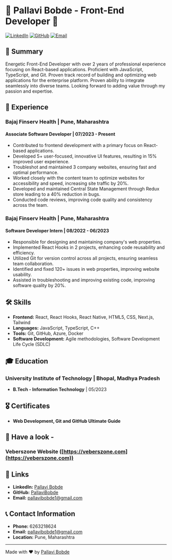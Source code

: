 # 🌟 Pallavi Bobde - Front-End Developer 🌟

[![LinkedIn](https://img.shields.io/badge/LinkedIn-blue?style=for-the-badge&logo=linkedin)](https://www.linkedin.com/in/pallavi-bobde-35ba721b2)
[![GitHub](https://img.shields.io/badge/GitHub-black?style=for-the-badge&logo=github)](https://github.com/PallaviBobde)
[![Email](https://img.shields.io/badge/Email-red?style=for-the-badge&logo=gmail)](mailto:pallavibobde1@gmail.com)

## 📜 Summary

Energetic Front-End Developer with over 2 years of professional experience focusing on React-based applications. Proficient with JavaScript, TypeScript, and Git. Proven track record of building and optimizing web applications for the enterprise platform. Proven ability to integrate seamlessly into diverse teams. Looking forward to adding value through my passion and expertise.

## 💼 Experience

### Bajaj Finserv Health | Pune, Maharashtra
#### Associate Software Developer | 07/2023 - Present
- Contributed to frontend development with a primary focus on React-based applications.
- Developed 5+ user-focused, innovative UI features, resulting in 15% improved user experience.
- Troubleshot and maintained 3 company websites, ensuring fast and optimal performance.
- Worked closely with the content team to optimize websites for accessibility and speed, increasing site traffic by 20%.
- Developed and maintained Central State Management through Redux store leading to a 40% reduction in bugs.
- Conducted code reviews, improving code quality and consistency across the team.

### Bajaj Finserv Health | Pune, Maharashtra
#### Software Developer Intern | 08/2022 - 06/2023
- Responsible for designing and maintaining company's web properties.
- Implemented React Hooks in 2 projects, enhancing code reusability and efficiency.
- Utilized Git for version control across all projects, ensuring seamless team collaboration.
- Identified and fixed 120+ issues in web properties, improving website usability.
- Assisted in troubleshooting and improving existing code, improving software quality by 20%.

## 🛠️ Skills

- **Frontend:** React, React Hooks, React Native, HTML5, CSS, Next.js, Tailwind
- **Languages:** JavaScript, TypeScript, C++
- **Tools:** Git, GitHub, Azure, Docker
- **Software Development:** Agile methodologies, Software Development Life Cycle (SDLC)

## 🎓 Education

### University Institute of Technology | Bhopal, Madhya Pradesh
- **B.Tech - Information Technology** | 05/2023

## 🎖️ Certificates

- **Web Development, Git and GitHub Ultimate Guide**

## 📂 Have a look -
### Veberszone Website ([https://veberszone.com](https://veberszone.com))

## 🔗 Links

- **LinkedIn:** [Pallavi Bobde](https://www.linkedin.com/in/pallavi-bobde-35ba721b2)
- **GitHub:** [PallaviBobde](https://github.com/PallaviBobde)
- **Email:** [pallavibobde1@gmail.com](mailto:pallavibobde1@gmail.com)

## 📞 Contact Information
- **Phone:** 6263218624
- **Email:** [pallavibobde1@gmail.com](mailto:pallavibobde1@gmail.com)
- **Location:** Pune, Maharashtra

---

Made with ❤️ by [Pallavi Bobde](https://github.com/PallaviBobde)
